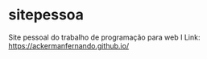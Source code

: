 # sitepessoa
Site pessoal do trabalho de programação para web I
Link:  https://ackermanfernando.github.io/

